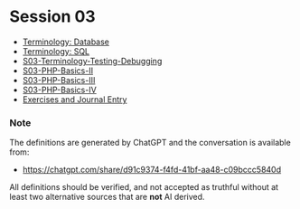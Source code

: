 # Session 03


- [Terminology: Database](session-03/S03-Terminology-Database.md)
- [Terminology: SQL](session-03/S03-Terminology-SQL.md)
- [S03-Terminology-Testing-Debugging](session-03/S03-Terminology-Testing-Debugging.md)
- [S03-PHP-Basics-II](session-03/S03-PHP-Basics-II.md)
- [S03-PHP-Basics-III](session-03/S03-PHP-Basics-III.md)
- [S03-PHP-Basics-IV](session-03/S03-PHP-Basics-IV.md)
- [Exercises and Journal Entry](Session-03-Exercises-and-Journal-Entry.md)


### Note

The definitions are generated by ChatGPT and the conversation is available from:

- https://chatgpt.com/share/d91c9374-f4fd-41bf-aa48-c09bccc5840d

All definitions should be verified, and not accepted as truthful without at least two alternative sources that are **not** AI derived.
